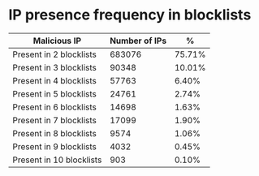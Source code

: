 # IP presence frequency in blocklists
| Malicious IP | Number of IPs | % |
|----|----|----|
| Present in 2 blocklists | 683076 | 75.71% |
| Present in 3 blocklists | 90348 | 10.01% |
| Present in 4 blocklists | 57763 | 6.40% |
| Present in 5 blocklists | 24761 | 2.74% |
| Present in 6 blocklists | 14698 | 1.63% |
| Present in 7 blocklists | 17099 | 1.90% |
| Present in 8 blocklists | 9574 | 1.06% |
| Present in 9 blocklists | 4032 | 0.45% |
| Present in 10 blocklists | 903 | 0.10% |
